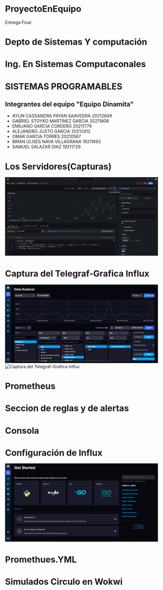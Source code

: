 # ProyectoEnEquipo
Entrega Final
# Depto de Sistemas Y computación 
# Ing. En Sistemas Computaconales
# SISTEMAS PROGRAMABLES 

## Integrantes del equipo "Equipo Dinamita"
* AYLIN CASSANDRA PAYAN SAAVEDRA 20212849
* GABRIEL STOYKO MARTINEZ GARCIA 20211808
* EMILIANO GARCIA CORDERO 20211779
* ALEJANDRO JUSTO GARCIA 20212412
* OMAR GARCIA TORRES 20210567
* BRIAN ULISES NAVA VILLAGRANA 19211692
* SAMUEL SALAZAR DIAZ 19211729

# Los Servidores(Capturas)
![Captura del Telegraf-Grafica Influx](imaganes/grafana.png)


# Captura del Telegraf-Grafica Influx
![Captura del Telegraf-Grafica Influx](imaganes/telegraf.png)
![Captura del Telegraf-Grafica Influx](imaganes/comandos_telergraf_conf.png)

# Prometheus



# Seccion de reglas y de alertas


# Consola


# Configuración de Influx
![Captura del Telegraf-Grafica Influx](imaganes/influx.png)



# Promethues.YML




# Simulados Circulo en Wokwi

